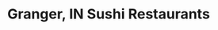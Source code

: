 ---
layout: city
title: Granger, IN Sushi Restaurants
permalink: /indiana/granger/
stateAbbr: IN
stateName: Indiana
cityName: Granger
---